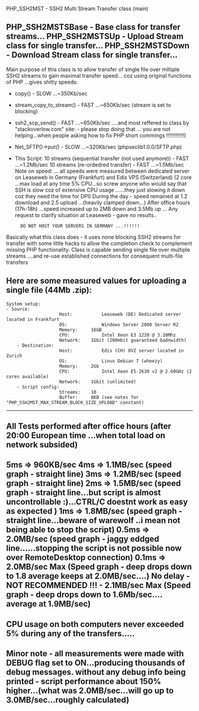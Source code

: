 
PHP_SSH2MST 			- SSH2 Multi Stream Transfer class (main)


PHP_SSH2MSTSBase	- Base class for transfer streams...
PHP_SSH2MSTSUp		- Upload Stream class for single transfer...
PHP_SSH2MSTSDown	- Download Stream class for single transfer...
--------------------------

Main purpose of this class is to allow transfer of single file over miltiple SSH2 streams to gain maximal transfer speed...
coz using original functions of PHP ...gives shitty speeds:

- copy()																- SLOW ...~350Kb/sec
- stream_copy_to_stream()								- FAST ...~650Kb/sec (stream is set to blocking)
- ssh2_scp_send()												- FAST ...~650Kb/sec
....and most reffered to class by "stackoverlow.com" site: - please stop doing that ... you are not helping...when people asking how to fix PHP short commings !!!!!!!!!!!!)
- Net_SFTP()->put()											- SLOW ...~320Kb/sec (phpseclib1.0.0/SFTP.php)

- This Script:
	10 streams (sequential transfer (not used anymore))			- FAST ...~1.2Mb/sec
	10 streams (re-ordedred transfer)												- FAST ...~1.5Mb/sec
	Note on speed: ...
		all speeds were measured between dedicated server on Leaseweb in Germany (Frankfurt) and Edis VPS (Switzerland) (2 core ...max load at any time 5% CPU...so screw anyone who would say that SSH is slow coz of extensive CPU usage ......they just slowing it down coz they need the time for DPI)
		During the day - speed remained at 1.2 download and 2.5 upload ...(heavily clamped down...)
		After office hours (17h-18h) ...speed increased up to 2MB down and 3.5Mb up ...
		Any request to clarify situation at Leaseweb - gave no results..

		DO NOT HOST YOUR SERVERS IN GERMANY ...!!!!!!

Basically what this class does - it uses none blocking SSH2 streams for transfer
with some little hacks to allow the completion check to complement missing PHP functionality.
Class is capable sending single file over multiple streams ....and re-use established connections for consequent multi-file transfers





Here are some measured values for uploading a single file (44Mb .zip):
------------------------------------------------------------------------
	System setup:
  	- Source:
						Host:			Leaseweb (DE) Dedicated server located in Frankfurt
						OS:				Windows Server 2008 Server R2
						Memory:		16GB
						CPU:			Intel Xeon E3 1220 @ 3.10Mhz
						Network:	1Gbit (200mbit guaranteed badnwidth)
		- Destination:
						Host:			Edis (CH) OVZ server located in Zurich
						OS:				Linux Debian 7 (wheezy)
						Memory:		2Gb
						CPU:			Intel Xeon E5-2630 v2 @ 2.60GHz (2 cores available)
						Network:	1Gbit (unlimited)
		- Script config:
						Streams:	10
						Buffer: 	8KB (see notes for "PHP_SSH2MST_MAX_STREAM_BLOCK_SIZE_UPLOAD" constant)
------------------------------------------------------------------------
All Tests performed after office hours (after 20:00 European time ...when total load on network subsided)
------------------------------------------------------------------------
5ms		=> 960KB/sec
4ms		=> 1.1MB/sec (speed graph - straight line)
3ms		=> 1.2MB/sec (speed graph - straight line)
2ms		=> 1.5MB/sec (speed graph - straight line...but script is almost uncontrollable :)...CTRL/C doestnt work as easy as expected )
1ms		=> 1.8MB/sec (speed graph - straight line...beware of warewolf ..i mean not being able to stop the script)
0.5ms	=> 2.0MB/sec (speed graph - jaggy eddged line......stopping the script is not possible now over RemoteDesktop connection)
0.1ms	=> 2.0MB/sec Max (Speed graph - deep drops down to 1.8 average keeps at 2.0MB/sec....)
No delay - NOT RECOMMENDED !!! - 2.1MB/sec Max (Speed graph - deep drops down to 1.6Mb/sec.... average at 1.9MB/sec)
------------------------------------------------------------------------
CPU usage on both computers never exceeded 5% during any of the transfers.....
------------------------------------------------------------------------
Minor note - all measurements were made with DEBUG flag set to ON...producing thousands of debug messages.
without any debug info being printed - script performance about 150% higher...(what was 2.0MB/sec...will go up to 3.0MB/sec...roughly calculated)
------------------------------------------------------------------------
